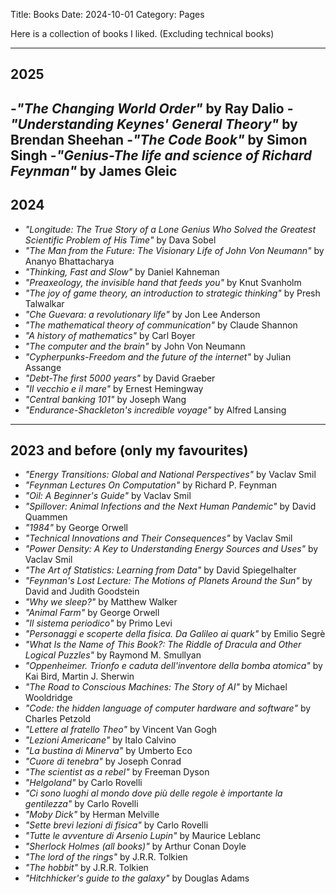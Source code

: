 Title: Books
Date: 2024-10-01
Category: Pages

Here is a collection of books I liked.
(Excluding technical books)

---
## 2025


-*"The Changing World Order"* by Ray Dalio
-*"Understanding Keynes' General Theory"* by Brendan Sheehan
-*"The Code Book"* by Simon Singh
-*"Genius-The life and science of Richard Feynman"* by James Gleic
---
## 2024


- *"Longitude: The True Story of a Lone Genius Who Solved the Greatest Scientific Problem of His Time"* by Dava Sobel
- *"The Man from the Future: The Visionary Life of John Von Neumann"* by Ananyo Bhattacharya
- *"Thinking, Fast and Slow"* by Daniel Kahneman
- *"Preaxeology, the invisible hand that feeds you"* by Knut Svanholm
- *"The joy of game theory, an introduction to strategic thinking"* by Presh Talwalkar
- *"Che Guevara: a revolutionary life"* by Jon Lee Anderson
- *"The mathematical theory of communication"* by Claude Shannon
- *"A history of mathematics"* by Carl Boyer
- *"The computer and the brain"* by John Von Neumann
- *"Cypherpunks-Freedom and the future of the internet"* by Julian Assange
- *"Debt-The first 5000 years"* by David Graeber 
- *"Il vecchio e il mare"* by Ernest Hemingway 
- *"Central banking 101"* by Joseph Wang 
- *"Endurance-Shackleton's incredible voyage"* by Alfred Lansing 
---
## 2023 and before (only my favourites)


- *"Energy Transitions: Global and National Perspectives"* by Vaclav Smil
- *"Feynman Lectures On Computation"* by Richard P. Feynman
- *"Oil: A Beginner's Guide"* by Vaclav Smil
- *"Spillover: Animal Infections and the Next Human Pandemic"* by David Quammen
- *"1984"* by George Orwell
- *"Technical Innovations and Their Consequences"* by Vaclav Smil
- *"Power Density: A Key to Understanding Energy Sources and Uses"* by Vaclav Smil
- *"The Art of Statistics: Learning from Data"* by David Spiegelhalter
- *"Feynman's Lost Lecture: The Motions of Planets Around the Sun"* by David and Judith Goodstein
- *"Why we sleep?"* by Matthew Walker
- *"Animal Farm"* by George Orwell
- *"Il sistema periodico"* by Primo Levi
- *"Personaggi e scoperte della fisica. Da Galileo ai quark"* by Emilio Segrè
- *"What Is the Name of This Book?: The Riddle of Dracula and Other Logical Puzzles"* by Raymond M. Smullyan
- *"Oppenheimer. Trionfo e caduta dell'inventore della bomba atomica"* by Kai Bird, Martin J. Sherwin
- *"The Road to Conscious Machines: The Story of AI"* by Michael Wooldridge
- *"Code: the hidden language of computer hardware and software"* by Charles Petzold
- *"Lettere al fratello Theo"* by Vincent Van Gogh
- *"Lezioni Americane"* by Italo Calvino
- *"La bustina di Minerva"* by Umberto Eco
- *"Cuore di tenebra"* by Joseph Conrad
- *"The scientist as a rebel"* by Freeman Dyson
- *"Helgoland"* by Carlo Rovelli
- *"Ci sono luoghi al mondo dove più delle regole è importante la gentilezza"* by Carlo Rovelli
- *"Moby Dick"* by Herman Melville
- *"Sette brevi lezioni di fisica"* by Carlo Rovelli
- *"Tutte le avventure di Arsenio Lupin"* by Maurice Leblanc
- *"Sherlock Holmes (all books)"* by Arthur Conan Doyle
- *"The lord of the rings"* by J.R.R. Tolkien
- *"The hobbit"* by J.R.R. Tolkien
- *"Hitchhicker's guide to the galaxy"* by Douglas Adams
